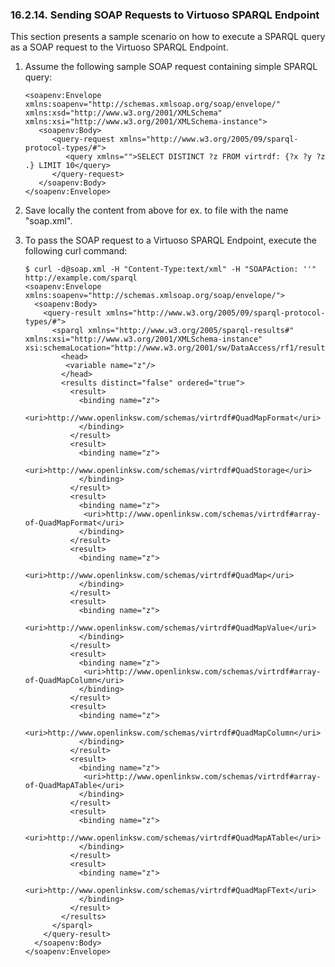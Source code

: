 <div>

<div>

<div>

<div>

### 16.2.14. Sending SOAP Requests to Virtuoso SPARQL Endpoint

</div>

</div>

</div>

This section presents a sample scenario on how to execute a SPARQL query
as a SOAP request to the Virtuoso SPARQL Endpoint.

<div>

1.  Assume the following sample SOAP request containing simple SPARQL
    query:

    ``` programlisting
    <soapenv:Envelope xmlns:soapenv="http://schemas.xmlsoap.org/soap/envelope/" xmlns:xsd="http://www.w3.org/2001/XMLSchema" xmlns:xsi="http://www.w3.org/2001/XMLSchema-instance">
       <soapenv:Body>
          <query-request xmlns="http://www.w3.org/2005/09/sparql-protocol-types/#">
             <query xmlns="">SELECT DISTINCT ?z FROM virtrdf: {?x ?y ?z .} LIMIT 10</query>
          </query-request>
       </soapenv:Body>
    </soapenv:Envelope>
    ```

2.  Save locally the content from above for ex. to file with the name
    "soap.xml".

3.  To pass the SOAP request to a Virtuoso SPARQL Endpoint, execute the
    following curl command:

    ``` programlisting
    $ curl -d@soap.xml -H "Content-Type:text/xml" -H "SOAPAction: ''" http://example.com/sparql
    <soapenv:Envelope xmlns:soapenv="http://schemas.xmlsoap.org/soap/envelope/">
      <soapenv:Body>
        <query-result xmlns="http://www.w3.org/2005/09/sparql-protocol-types/#">
          <sparql xmlns="http://www.w3.org/2005/sparql-results#" xmlns:xsi="http://www.w3.org/2001/XMLSchema-instance" xsi:schemaLocation="http://www.w3.org/2001/sw/DataAccess/rf1/result2.xsd">
            <head>
             <variable name="z"/>
            </head>
            <results distinct="false" ordered="true">
              <result>
                <binding name="z">
                 <uri>http://www.openlinksw.com/schemas/virtrdf#QuadMapFormat</uri>
                </binding>
              </result>
              <result>
                <binding name="z">
                 <uri>http://www.openlinksw.com/schemas/virtrdf#QuadStorage</uri>
                </binding>
              </result>
              <result>
                <binding name="z">
                 <uri>http://www.openlinksw.com/schemas/virtrdf#array-of-QuadMapFormat</uri>
                </binding>
              </result>
              <result>
                <binding name="z">
                 <uri>http://www.openlinksw.com/schemas/virtrdf#QuadMap</uri>
                </binding>
              </result>
              <result>
                <binding name="z">
                 <uri>http://www.openlinksw.com/schemas/virtrdf#QuadMapValue</uri>
                </binding>
              </result>
              <result>
                <binding name="z">
                 <uri>http://www.openlinksw.com/schemas/virtrdf#array-of-QuadMapColumn</uri>
                </binding>
              </result>
              <result>
                <binding name="z">
                 <uri>http://www.openlinksw.com/schemas/virtrdf#QuadMapColumn</uri>
                </binding>
              </result>
              <result>
                <binding name="z">
                 <uri>http://www.openlinksw.com/schemas/virtrdf#array-of-QuadMapATable</uri>
                </binding>
              </result>
              <result>
                <binding name="z">
                 <uri>http://www.openlinksw.com/schemas/virtrdf#QuadMapATable</uri>
                </binding>
              </result>
              <result>
                <binding name="z">
                 <uri>http://www.openlinksw.com/schemas/virtrdf#QuadMapFText</uri>
                </binding>
              </result>
            </results>
          </sparql>
        </query-result>
      </soapenv:Body>
    </soapenv:Envelope>
    ```

</div>

</div>
